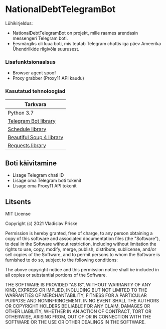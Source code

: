 # NationalDebtTelegramBot

Lühikirjeldus:

  - NationalDebtTelegramBot on projekt, mille raames arendasin messengeri Telegram boti.
  - Eesmärgiks oli luua boti, mis teatab Telegram chattis iga päev Ameerika Ühendriikide riigivõla suurusest.

### Lisafunktsionaalsus
  
  - Browser agent spoof  
  - Proxy grabber (Proxy11 API kaudu)

### Kasutatud tehnoloogiad

| Tarkvara |
| ------ |
| Python 3.7 |
| [Telegram Bot library](https://github.com/python-telegram-bot/python-telegram-bot) |
| [Schedule library](https://pypi.org/project/schedule/) |
| [Beautiful Soup 4 library](https://www.crummy.com/software/BeautifulSoup/bs4/doc/#installing-beautiful-soup) |
| [Requests library](https://pypi.org/project/requests/)|

Boti käivitamine
----
- Lisage Telegram chati ID
- Lisage oma Telegram boti tokenit
- Lisage oma Proxy11 API tokenit

Litsents
----

MIT License

Copyright (c) 2021 Vladislav Priske

Permission is hereby granted, free of charge, to any person obtaining a copy
of this software and associated documentation files (the "Software"), to deal
in the Software without restriction, including without limitation the rights
to use, copy, modify, merge, publish, distribute, sublicense, and/or sell
copies of the Software, and to permit persons to whom the Software is
furnished to do so, subject to the following conditions:

The above copyright notice and this permission notice shall be included in all
copies or substantial portions of the Software.

THE SOFTWARE IS PROVIDED "AS IS", WITHOUT WARRANTY OF ANY KIND, EXPRESS OR
IMPLIED, INCLUDING BUT NOT LIMITED TO THE WARRANTIES OF MERCHANTABILITY,
FITNESS FOR A PARTICULAR PURPOSE AND NONINFRINGEMENT. IN NO EVENT SHALL THE
AUTHORS OR COPYRIGHT HOLDERS BE LIABLE FOR ANY CLAIM, DAMAGES OR OTHER
LIABILITY, WHETHER IN AN ACTION OF CONTRACT, TORT OR OTHERWISE, ARISING FROM,
OUT OF OR IN CONNECTION WITH THE SOFTWARE OR THE USE OR OTHER DEALINGS IN THE
SOFTWARE.

